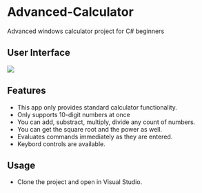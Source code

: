 # Advanced-Calculator

Advanced windows calculator project for C# beginners

## __User Interface__

<img src=https://raw.githubusercontent.com/dropcreations/Basic-Calculator/main/Assets/UI.png>

## __Features__

* This app only provides standard calculator functionality.
* Only supports 10-digit numbers at once
* You can add, substract, multiply, divide any count of numbers.
* You can get the square root and the power as well.
* Evaluates commands immediately as they are entered.
* Keybord controls are available.

## __Usage__

* Clone the project and open in Visual Studio.
